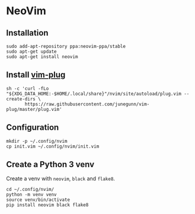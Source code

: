 # NeoVim

## Installation
```
sudo add-apt-repository ppa:neovim-ppa/stable
sudo apt-get update
sudo apt-get install neovim
```

## Install [vim-plug](https://github.com/junegunn/vim-plug)
```
sh -c 'curl -fLo "${XDG_DATA_HOME:-$HOME/.local/share}"/nvim/site/autoload/plug.vim --create-dirs \
       https://raw.githubusercontent.com/junegunn/vim-plug/master/plug.vim'
```

## Configuration
```
mkdir -p ~/.config/nvim
cp init.vim ~/.config/nvim/init.vim
```

## Create a Python 3 venv
Create a venv with `neovim`, `black` and `flake8`.

```
cd ~/.config/nvim/
python -m venv venv
source venv/bin/activate
pip install neovim black flake8
```
